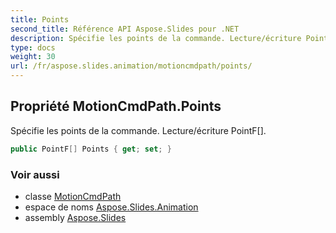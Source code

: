 ```yaml
---
title: Points
second_title: Référence API Aspose.Slides pour .NET
description: Spécifie les points de la commande. Lecture/écriture PointF.
type: docs
weight: 30
url: /fr/aspose.slides.animation/motioncmdpath/points/
---
```


## Propriété MotionCmdPath.Points

Spécifie les points de la commande. Lecture/écriture PointF[].

```csharp
public PointF[] Points { get; set; }
```

### Voir aussi

* classe [MotionCmdPath](../../motioncmdpath)
* espace de noms [Aspose.Slides.Animation](../../motioncmdpath)
* assembly [Aspose.Slides](../../../)

<!-- NE PAS MODIFIER : généré par xmldocmd pour Aspose.Slides.dll -->